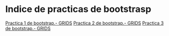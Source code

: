 # Indice de practicas de bootstrasp
<a href="https://alarena.github.io/16abril.html">Practica 1 de bootstrap.- GRIDS</a> 
<a href="https://alarena.github.io/PRACTICA%202.html">Practica 2 de bootstrap.- GRIDS</a> 
<a href="https://alarena.github.io/practicabootstrap.html">Practica 3 de bootstrap.- GRIDS</a>
